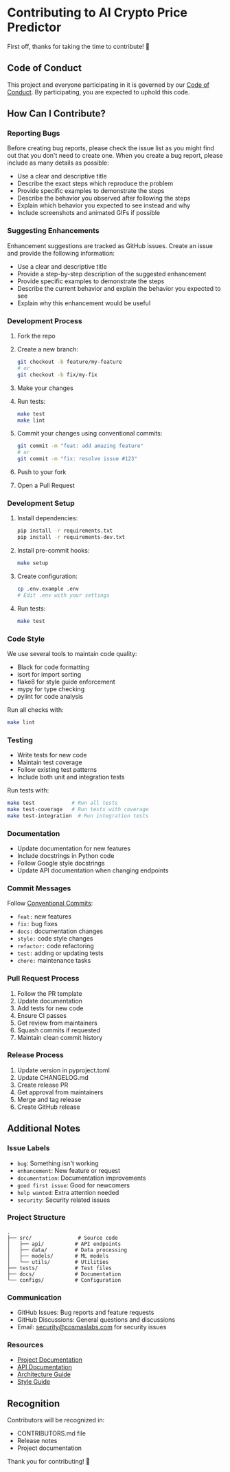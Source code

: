 # Contributing to AI Crypto Price Predictor

First off, thanks for taking the time to contribute! 🎉

## Code of Conduct

This project and everyone participating in it is governed by our
[Code of Conduct](CODE_OF_CONDUCT.md). By participating, you are expected to
uphold this code.

## How Can I Contribute?

### Reporting Bugs

Before creating bug reports, please check the issue list as you might find out
that you don't need to create one. When you create a bug report, please include
as many details as possible:

- Use a clear and descriptive title
- Describe the exact steps which reproduce the problem
- Provide specific examples to demonstrate the steps
- Describe the behavior you observed after following the steps
- Explain which behavior you expected to see instead and why
- Include screenshots and animated GIFs if possible

### Suggesting Enhancements

Enhancement suggestions are tracked as GitHub issues. Create an issue and
provide the following information:

- Use a clear and descriptive title
- Provide a step-by-step description of the suggested enhancement
- Provide specific examples to demonstrate the steps
- Describe the current behavior and explain the behavior you expected to see
- Explain why this enhancement would be useful

### Development Process

1. Fork the repo
2. Create a new branch:

   ```bash
   git checkout -b feature/my-feature
   # or
   git checkout -b fix/my-fix
   ```

3. Make your changes
4. Run tests:

   ```bash
   make test
   make lint
   ```

5. Commit your changes using conventional commits:

   ```bash
   git commit -m "feat: add amazing feature"
   # or
   git commit -m "fix: resolve issue #123"
   ```

6. Push to your fork
7. Open a Pull Request

### Development Setup

1. Install dependencies:

   ```bash
   pip install -r requirements.txt
   pip install -r requirements-dev.txt
   ```

2. Install pre-commit hooks:

   ```bash
   make setup
   ```

3. Create configuration:

   ```bash
   cp .env.example .env
   # Edit .env with your settings
   ```

4. Run tests:

   ```bash
   make test
   ```

### Code Style

We use several tools to maintain code quality:

- Black for code formatting
- isort for import sorting
- flake8 for style guide enforcement
- mypy for type checking
- pylint for code analysis

Run all checks with:

```bash
make lint
```

### Testing

- Write tests for new code
- Maintain test coverage
- Follow existing test patterns
- Include both unit and integration tests

Run tests with:

```bash
make test            # Run all tests
make test-coverage   # Run tests with coverage
make test-integration  # Run integration tests
```

### Documentation

- Update documentation for new features
- Include docstrings in Python code
- Follow Google style docstrings
- Update API documentation when changing endpoints

### Commit Messages

Follow [Conventional Commits](https://www.conventionalcommits.org/):

- `feat:` new features
- `fix:` bug fixes
- `docs:` documentation changes
- `style:` code style changes
- `refactor:` code refactoring
- `test:` adding or updating tests
- `chore:` maintenance tasks

### Pull Request Process

1. Follow the PR template
2. Update documentation
3. Add tests for new code
4. Ensure CI passes
5. Get review from maintainers
6. Squash commits if requested
7. Maintain clean commit history

### Release Process

1. Update version in pyproject.toml
2. Update CHANGELOG.md
3. Create release PR
4. Get approval from maintainers
5. Merge and tag release
6. Create GitHub release

## Additional Notes

### Issue Labels

- `bug`: Something isn't working
- `enhancement`: New feature or request
- `documentation`: Documentation improvements
- `good first issue`: Good for newcomers
- `help wanted`: Extra attention needed
- `security`: Security related issues

### Project Structure

```
.
├── src/               # Source code
│   ├── api/          # API endpoints
│   ├── data/         # Data processing
│   ├── models/       # ML models
│   └── utils/        # Utilities
├── tests/            # Test files
├── docs/             # Documentation
└── configs/          # Configuration
```

### Communication

- GitHub Issues: Bug reports and feature requests
- GitHub Discussions: General questions and discussions
- Email: <security@cosmaslabs.com> for security issues

### Resources

- [Project Documentation](docs/)
- [API Documentation](docs/api.md)
- [Architecture Guide](docs/architecture.md)
- [Style Guide](docs/style.md)

## Recognition

Contributors will be recognized in:

- CONTRIBUTORS.md file
- Release notes
- Project documentation

Thank you for contributing! 🙏
